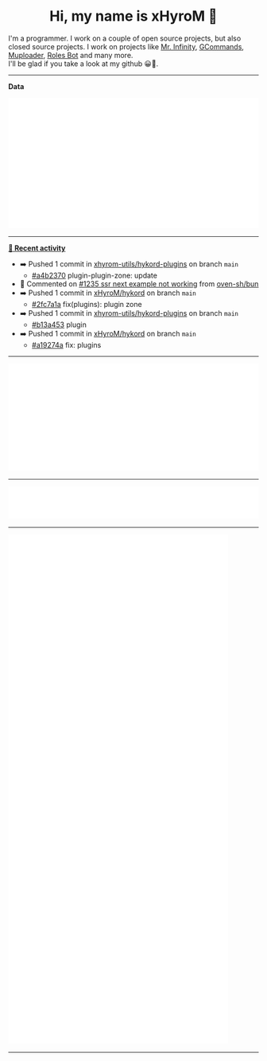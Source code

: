 <p align="center">
    <!-- <img src="https://avatars.githubusercontent.com/u/56601352" width="192" alt="hyro's pfp" /> -->
    <h1 align="center">Hi, my name is xHyroM 👋</h1>
</p>

I'm a programmer. I work on a couple of open source projects, but also closed source projects. I work on projects like [Mr. Infinity](https://discord.com/oauth2/authorize?client_id=720321585625694239&scope=bot%20applications.commands&permissions=8&redirect_uri=https://blobs.gq/imanager&prompt=consent&response_type=code), [GCommands](https://github.com/Garlic-Team/GCommands), [Muploader](https://github.com/xHyroM/Muploader), [Roles Bot](https://github.com/xHyroM/roles-bot) and many more.  
I'll be glad if you take a look at my github 😀👀.

___
**Data**

<img src="https://github.com/xHyroM/xHyroM/blob/master/.cache/base.svg">

___

**[📰 Recent activity](https://github.com/xHyroM)**
* ➡️ Pushed 1 commit in [xhyrom-utils/hykord-plugins](https://github.com/xhyrom-utils/hykord-plugins) on branch `main`
  * [#a4b2370](https://github.com/xhyrom-utils/hykord-plugins/commit/a4b2370) plugin-plugin-zone: update
* 💬 Commented on [#1235 ssr next example not working](https://github.com/oven-sh/bun/issues/1235) from [oven-sh/bun](https://github.com/oven-sh/bun)
* ➡️ Pushed 1 commit in [xHyroM/hykord](https://github.com/xHyroM/hykord) on branch `main`
  * [#2fc7a1a](https://github.com/xHyroM/hykord/commit/2fc7a1a) fix(plugins): plugin zone
* ➡️ Pushed 1 commit in [xhyrom-utils/hykord-plugins](https://github.com/xhyrom-utils/hykord-plugins) on branch `main`
  * [#b13a453](https://github.com/xhyrom-utils/hykord-plugins/commit/b13a453) plugin
* ➡️ Pushed 1 commit in [xHyroM/hykord](https://github.com/xHyroM/hykord) on branch `main`
  * [#a19274a](https://github.com/xHyroM/hykord/commit/a19274a) fix: plugins


___

<img src="https://github.com/xHyroM/xHyroM/blob/master/.cache/isocalendar.svg">

___

<img src="https://github.com/xHyroM/xHyroM/blob/master/.cache/languages.svg">

___

<img src="https://github.com/xHyroM/xHyroM/blob/master/.cache/achievements.svg">

___
